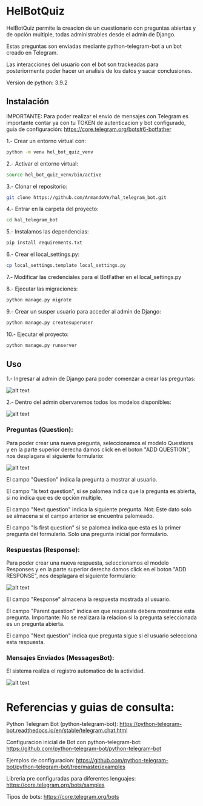 # HelBotQuiz

HelBotQuiz permite la creacion de un cuestionario con preguntas abiertas 
y de opción multiple, todas administrables desde el admin de Django.

Estas preguntas son enviadas mediante python-telegram-bot a un bot creado en
Telegram.

Las interacciones del usuario con el bot son trackeadas para posteriormente
poder hacer un analisis de los datos y sacar conclusiones.

Version de python: 3.9.2

## Instalación

IMPORTANTE: Para poder realizar el envio de mensajes con Telegram es importante
contar ya con tu TOKEN de autenticacion y bot configurado, guia de configuración:
https://core.telegram.org/bots#6-botfather

1.- Crear un entorno virtual con:
```bash
python -m venv hel_bot_quiz_venv
```

2.- Activar el entorno virtual:
```bash
source hel_bot_quiz_venv/bin/active
```

3.- Clonar el repositorio:
```bash
git clone https://github.com/ArmandoVn/hal_telegram_bot.git
```

4.- Entrar en la carpeta del proyecto:
```bash
cd hal_telegram_bot
```

5.- Instalamos las dependencias:
```bash
pip install requirements.txt
```

6.- Crear el local_settings.py:
```bash
cp local_settings.template local_settings.py
```

7.- Modificar las credenciales para el BotFather
    en el local_settings.py

8.- Ejecutar las migraciones:
```bash
python manage.py migrate
```

9.- Crear un susper usuario para acceder al admin de Django:
```bash
python manage.py createsuperuser
```

10.- Ejecutar el proyecto:
```bash
python manage.py runserver
```

## Uso

1.- Ingresar al admin de Django para poder comenzar a crear las preguntas:

![alt text](https://github.com/ArmandoVn/hal_telegram_bot/blob/master/hal1.png?raw=true)

2.- Dentro del admin obervaremos todos los modelos disponibles:

![alt text](https://github.com/ArmandoVn/hal_telegram_bot/blob/master/hal2.png?raw=true)

### Preguntas (Question):

Para poder crear una nueva pregunta, seleccionamos el modelo Questions y en la
parte superior derecha damos click en el boton "ADD QUESTION", nos desplagara
el siguiente formulario:

![alt text](https://github.com/ArmandoVn/hal_telegram_bot/blob/master/hal3.png?raw=true)

El campo "Question" indica la pregunta a mostrar al usuario.

El campo "Is text question", si se palomea indica que la pregunta es abierta,
si no indica que es de opción multiple.

El campo "Next question" indica la siguiente pregunta. Not: Este dato solo se
almacena si el campo anterior se encuentra palomeado.

El campo "Is first question" si se palomea indica que esta es la primer
pregunta del formulario. Solo una pregunta inicial por formulario.

### Respuestas (Response):

Para poder crear una nueva respuesta, seleccionamos el modelo Responses y en la
parte superior derecha damos click en el boton "ADD RESPONSE", nos desplagara
el siguiente formulario:

![alt text](https://github.com/ArmandoVn/hal_telegram_bot/blob/master/hal4.png?raw=true)

El campo "Response" almacena la respuesta mostrada al usuario.

El campo "Parent question" indica en que respuesta debera mostrarse esta
pregunta. Importante: No se realizara la relacion si la pregunta seleccionada
es un pregunta abierta.

El campo "Next question" indica que pregunta sigue si el usuario selecciona
esta respuesta.

### Mensajes Enviados (MessagesBot):

El sistema realiza el registro automatico de la actividad.

![alt text](https://github.com/ArmandoVn/hal_telegram_bot/blob/master/hal5.png?raw=true)

# Referencias y guias de consulta:
Python Telegram Bot (python-telegram-bot):
https://python-telegram-bot.readthedocs.io/en/stable/telegram.chat.html

Configuracion inicial de Bot con python-telegram-bot:
https://github.com/python-telegram-bot/python-telegram-bot

Ejemplos de configuracion:
https://github.com/python-telegram-bot/python-telegram-bot/tree/master/examples

Libreria pre configuradas para diferentes lenguajes:
https://core.telegram.org/bots/samples

Tipos de bots:
https://core.telegram.org/bots